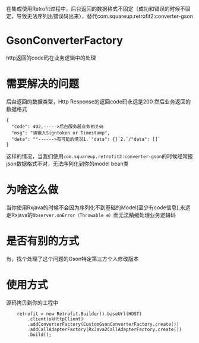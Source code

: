 在集成使用Retrofit过程中，后台返回的数据格式不固定（成功和错误的时候不固定，导致无法序列出错误码出来），替代com.squareup.retrofit2:converter-gson
# GsonConverterFactory
http返回的code码在业务逻辑中的处理
# 需要解决的问题
后台返回的数据类型，Http Response的返回code码永远是200
然后业务返回的数据格式
```
{
  "code": 402,----->后台服务器业务相关码
  "msg": "请输入Signtoken or Timestamp",
  "data": ""------>有可能的情况1.`"data": {}`2.`/"data": []`
}
```
这样的情况，当我们使用`com.squareup.retrofit2:converter-gson`的时候经常报json数据格式不对，无法序列化到你的model bean类

# 为啥这么做
当你使用Rxjava的时候不会因为序列化不到基础的Model(至少有code信息),永远走Rxjava的`Observer.onError（Throwable e）`而无法精细处理业务逻辑码
# 是否有别的方式
有，找个处理了这个问题的Gson特定第三方个人修改版本

# 使用方式
源码拷贝到你的工程中
```
    retrofit = new Retrofit.Builder().baseUrl(HOST)
        .client(okHttpClient)
        .addConverterFactory(CustomGsonConverterFactory.create())
        .addCallAdapterFactory(RxJava2CallAdapterFactory.create())
        .build();
```
